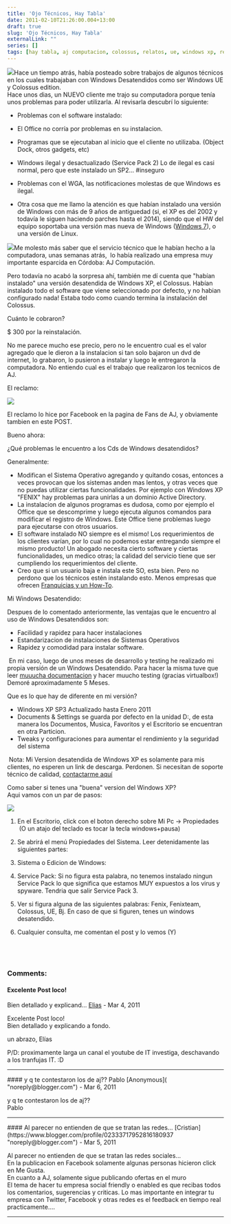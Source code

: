 ```yaml
---
title: 'Ojo Técnicos, Hay Tabla'
date: 2011-02-10T21:26:00.004+13:00
draft: true
slug: 'Ojo Técnicos, Hay Tabla'
externalLink: ""
series: []
tags: [hay tabla, aj computacion, colossus, relatos, ue, windows xp, reclamos, codelco, saltita, windows desatendidos, cordoba]
---
```


[![](http://1.bp.blogspot.com/-Y2aZgzBy80U/TVOSpW_hIYI/AAAAAAAAJiE/ZfZDNqfxsF0/s200/Hay+Tabla.jpg)](http://1.bp.blogspot.com/-Y2aZgzBy80U/TVOSpW_hIYI/AAAAAAAAJiE/ZfZDNqfxsF0/s1600/Hay+Tabla.jpg)Hace un tiempo atrás, había posteado sobre trabajos de algunos técnicos en los cuales trabajaban con Windows Desatendidos como ser Windows UE y Colossus edition.  
Hace unos dias, un NUEVO cliente me trajo su computadora porque tenía unos problemas para poder utilizarla. Al revisarla descubrí lo siguiente:  
  

*   Problemas con el software instalado:

*   El Office no corría por problemas en su instalacion.
*   Programas que se ejecutaban al inicio que el cliente no utilizaba. (Object Dock, otros gadgets, etc)

*   Windows ilegal y desactualizado (Service Pack 2) Lo de ilegal es casi normal, pero que este instalado un SP2... #inseguro
*   Problemas con el WGA, las notificaciones molestas de que Windows es ilegal.
*   Otra cosa que me llamo la atención es que habían instalado una versión de Windows con más de 9 años de antiguedad (si, el XP es del 2002 y todavía le siguen haciendo parches hasta el 2014), siendo que el HW del equipo soportaba una versión mas nueva de Windows ([Windows 7](http://windows.microsoft.com/es-ES/windows7/products/system-requirements)), o una versión de Linux.

[![](http://4.bp.blogspot.com/-dqjMs-tq00c/TVOSo8bP6lI/AAAAAAAAJiA/Lsa_neTI13g/s320/Aj+Propiedades+Pc.jpg)](http://4.bp.blogspot.com/-dqjMs-tq00c/TVOSo8bP6lI/AAAAAAAAJiA/Lsa_neTI13g/s1600/Aj+Propiedades+Pc.jpg)Me molesto más saber que el servicio técnico que le habían hecho a la computadora, unas semanas atrás,  lo había realizado una empresa muy importante esparcida en Córdoba: AJ Computación.

Pero todavía no acabó la sorpresa ahí, también me dí cuenta que "habían instalado" una versión desatendida de Windows XP, el Colossus. Habían instalado todo el software que viene seleccionado por defecto, y no habian configurado nada! Estaba todo como cuando termina la instalación del Colossus.

  

Cuánto le cobraron?

$ 300 por la reinstalación.

No me parece mucho ese precio, pero no le encuentro cual es el valor agregado que le dieron a la instalacion si tan solo bajaron un dvd de internet, lo grabaron, lo pusieron a instalar y luego le entregaron la computadora. No entiendo cual es el trabajo que realizaron los tecnicos de AJ.

  

El reclamo:

[![](http://2.bp.blogspot.com/-8KbIw39j7X0/TVOSnpCgoOI/AAAAAAAAJh8/6ESRoShGjnw/s400/Aj+Face.png)](http://2.bp.blogspot.com/-8KbIw39j7X0/TVOSnpCgoOI/AAAAAAAAJh8/6ESRoShGjnw/s1600/Aj+Face.png)

El reclamo lo hice por Facebook en la pagina de Fans de AJ, y obviamente tambien en este POST.

  

Bueno ahora:

¿Qué problemas le encuentro a los Cds de Windows desatendidos?

Generalmente:

*   Modifican el Sistema Operativo agregando y quitando cosas, entonces a veces provocan que los sistemas anden mas lentos, y otras veces que no puedas utilizar ciertas funcionalidades. Por ejemplo con Windows XP "FENIX" hay problemas para unirlas a un dominio Active Directory.
*   La instalacion de algunos programas es dudosa, como por ejemplo el Office que se descomprime y luego ejecuta algunos comandos para modificar el registro de Windows. Este Office tiene problemas luego para ejecutarse con otros usuarios.
*   El software instalado NO siempre es el mismo! Los requerimientos de los clientes varían, por lo cual no podemos estar entregando siempre el mismo producto! Un abogado necesita cierto software y ciertas funcionalidades, un medico otras; la calidad del servicio tiene que ser cumpliendo los requerimientos del cliente.
*   Creo que si un usuario baja e instala este SO, esta bien. Pero no perdono que los técnicos estén instalando esto. Menos empresas que ofrecen [Franquicias y un How-To](http://www.aj.com.ar/franquicias.asp).

Mi Windows Desatendido:

Despues de lo comentado anteriormente, las ventajas que le encuentro al uso de Windows Desatendidos son:

*   Facilidad y rapidez para hacer instalaciones
*   Estandarizacion de instalaciones de Sistemas Operativos
*   Rapidez y comodidad para instalar software.

 En mi caso, luego de unos meses de desarrollo y testing he realizado mi propia versión de un Windows Desatendido. Para hacer la misma tuve que leer [muuucha documentacion](http://unattended.msfn.org/unattended.xp/) y hacer muucho testing (gracias virtualbox!) Demoré aproximadamente 5 Meses.

  

Que es lo que hay de diferente en mi versión? 

*   Windows XP SP3 Actualizado hasta Enero 2011
*   Documents & Settings se guarda por defecto en la unidad D:, de esta manera los Documentos, Musica, Favoritos y el Escritorio se encuentran en otra Particion.
*   Tweaks y configuraciones para aumentar el rendimiento y la seguridad del sistema

 Nota: Mi Version desatendida de Windows XP es solamente para mis clientes, no esperen un link de descarga. Perdonen. Si necesitan de soporte técnico de calidad, [contactarme aquí](https://blog.cristianmarquez.me/p/vcard.html)

  
  
Como saber si tenes una "buena" version del Windows XP?  
Aqui vamos con un par de pasos:  
  

[![](http://t1.gstatic.com/images?q=tbn:ANd9GcSG4SjOnoAez9E8CGCrPTUQAD4pwMyabVMUQ8nQBrBS9JVcYMy9cQ)](http://t1.gstatic.com/images?q=tbn:ANd9GcSG4SjOnoAez9E8CGCrPTUQAD4pwMyabVMUQ8nQBrBS9JVcYMy9cQ)

1.  En el Escritorio, click con el boton derecho sobre Mi Pc -> Propiedades  (O un atajo del teclado es tocar la tecla windows+pausa)
2.  Se abrirá el menú Propiedades del Sistema. Leer detenidamente las siguientes partes:

1.  Sistema o Edicion de Windows:
2.  Service Pack: Si no figura esta palabra, no tenemos instalado ningun Service Pack lo que significa que estamos MUY expuestos a los virus y spyware. Tendria que salir Service Pack 3.

4.  Ver si figura alguna de las siguientes palabras: Fenix, Fenixteam, Colossus, UE, Bj. En caso de que si figuren, tenes un windows desatendido.
5.  Cualquier consulta, me comentan el post y lo vemos (Y)

  
           </catarsis>  
</molesto>
---
### Comments:
#### Excelente Post loco!  
Bien detallado y explicand...
[Elias]( "noreply@blogger.com") - <time datetime="2011-03-11T08:04:53.483+13:00">Mar 4, 2011</time>

Excelente Post loco!  
Bien detallado y explicando a fondo.  
  
un abrazo, Elías  
  
P/D: proximamente larga un canal el youtube de IT investiga, deschavando a los tranfujas IT. :D
<hr />
#### y q te contestaron los de aj??  
Pablo
[Anonymous]( "noreply@blogger.com") - <time datetime="2011-03-13T08:43:04.158+13:00">Mar 6, 2011</time>

y q te contestaron los de aj??  
Pablo
<hr />
#### Al parecer no entienden de que se tratan las redes...
[Cristian](https://www.blogger.com/profile/02333717952816180937 "noreply@blogger.com") - <time datetime="2011-03-19T13:07:25.100+13:00">Mar 5, 2011</time>

Al parecer no entienden de que se tratan las redes sociales...  
En la publicacion en Facebook solamente algunas personas hicieron click en Me Gusta.  
En cuanto a AJ, solamente sigue publicando ofertas en el muro  
El tema de hacer tu empresa social friendly o enabled es que recibas todos los comentarios, sugerencias y criticas. Lo mas importante en integrar tu empresa con Twitter, Facebook y otras redes es el feedback en tiempo real practicamente....
<hr />
